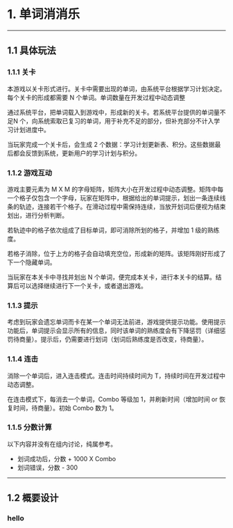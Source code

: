 # 1. 单词消消乐

------

## 1.1 具体玩法

### 1.1.1 关卡

本游戏以关卡形式进行。关卡中需要出现的单词，由系统平台根据学习计划决定。每个关卡的形成都需要 N 个单词。单词数量在开发过程中动态调整

通过系统平台，把单词载入到游戏中，形成新的关卡。若系统平台提供的单词量不足N 个，向系统索取已复习的单词，用于补充不足的部分，但补充部分不计入学习计划进度中。

当玩家完成一个关卡后，会生成 2 个数据：学习计划更新表、积分。这些数据最后都会反馈到系统，更新用户的学习计划与积分。

### 1.1.2 游戏互动

游戏主要元素为 M X M 的字母矩阵，矩阵大小在开发过程中动态调整。矩阵中每一个格子仅包含一个字母，玩家在矩阵中，根据给出的单词提示，划出一条连续线条的轨迹，连接若干个格子。在滑动过程中需保持连续，当放开划词后便视为结束划出，进行分析判断。

若轨迹中的格子依次组成了目标单词，即可消除所划的格子，并增加 1 级的熟练度。

若格子消除，位于上方的格子会自动填充空位，形成新的矩阵。该矩阵刚好形成了下一个隐藏单词。

当玩家在本关卡中寻找并划出 N 个单词，便完成本关卡，进行本关卡的结算。结算后可以选择继续进行下一个关卡，或者退出游戏。

### 1.1.3 提示

考虑到玩家会遗忘单词而卡在某一个单词无法前进，游戏提供提示功能。使用提示功能后，单词提示会显示所有的信息，同时该单词的熟练度会有下降惩罚（详细惩罚待商量）。提示后，仍需要进行划词（划词后熟练度是否改变，待商量）。

### 1.1.4 连击

消除一个单词后，进入连击模式。连击时间持续时间为 T，持续时间在开发过程中动态调整。

在连击模式下，每消去一个单词，Combo 等级加 1，并刷新时间（增加时间 or 恢复时间，待商量）。初始 Combo 数为 1。

### 1.1.5 分数计算

以下内容并没有在组内讨论，纯属参考。

+ 划词成功后，分数 + 1000 X Combo
+ 划词错误，分数 - 300

------

## 1.2 概要设计

### hello

